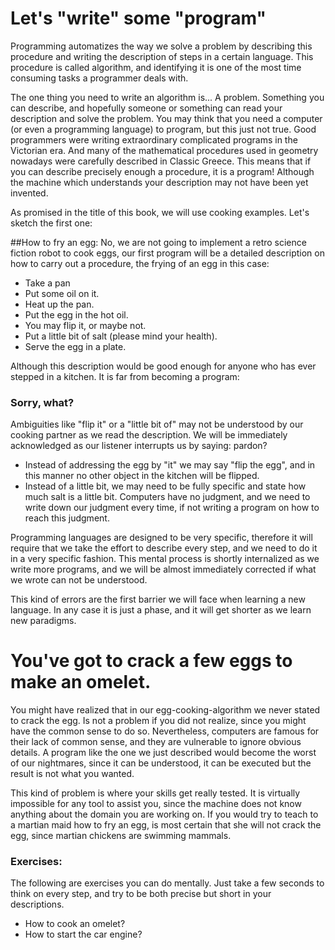 # Let's "write" some "program"
Programming automatizes the way we solve a problem by describing this procedure and writing the description of steps in a certain language. This procedure is
called algorithm, and identifying it is one of the most time consuming tasks a programmer deals with.

The one thing you need to write an algorithm is... A problem. Something you can describe, and hopefully someone or something can read your description and solve
the problem. You may think that you need a computer (or even a programming language) to program, but this just not true. Good programmers were writing
extraordinary complicated programs in the Victorian era. And many of the mathematical procedures used in geometry nowadays were carefully described in Classic
Greece. This means that if you can describe precisely enough a procedure, it is a program! Although the machine which understands your description may not have
been yet invented.

As promised in the title of this book, we will use cooking examples. Let's sketch the first one:

##How to fry an egg:
No, we are not going to implement a retro science fiction robot to cook eggs, our first program will be a detailed description on how to carry out a procedure,
the frying of an egg in this case:

- Take a pan
- Put some oil on it.
- Heat up the pan.
- Put the egg in the hot oil.
- You may flip it, or maybe not.
- Put a little bit of salt (please mind your health).
- Serve the egg in a plate.

Although this description would be good enough for anyone who has ever stepped in a kitchen. It is far from becoming a program:

### Sorry, what?

Ambiguities like "flip it" or a "little bit of" may not be understood by our cooking partner as we read the description. We will be immediately acknowledged as
our listener interrupts us by saying: pardon?

- Instead of addressing the egg by "it" we may say "flip the egg", and in this manner no other object in the kitchen will be flipped.
- Instead of a little bit, we may need to be fully specific and state how much salt is a little bit. Computers have no judgment, and we need to write down our
judgment every time, if not writing a program on how to reach this judgment.

Programming languages are designed to be very specific, therefore it will require that we take the effort to describe every step, and we need to do it in a very
specific fashion. This mental process is shortly internalized as we write more programs, and we will be almost immediately corrected if what we wrote can not be
understood.

This kind of errors are the first barrier we will face when learning a new language. In any case it is just a phase, and it will get shorter as we learn new
paradigms.

# You've got to crack a few eggs to make an omelet.

You might have realized that in our egg-cooking-algorithm we never stated to crack the egg. Is not a problem if you did not realize, since you might have the
common sense to do so. Nevertheless, computers are famous for their lack of common sense, and they are vulnerable to ignore obvious details. A program like the
one we just described would become the worst of our nightmares, since it can be understood, it can be executed but the result is not what you wanted.

This kind of problem is where your skills get really tested. It is virtually impossible for any tool to assist you, since the machine does not know anything
about the domain you are working on. If you would try to teach to a martian maid how to fry an egg, is most certain that she will not crack the egg, since
martian chickens are swimming mammals.

### Exercises:
The following are exercises you can do mentally. Just take a few seconds to think on every step, and try to be both precise but short in your descriptions.

- How to cook an omelet?
- How to start the car engine?



